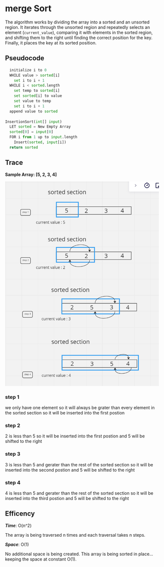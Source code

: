 # merge Sort

The algorithm works by dividing the array into a sorted and an unsorted region. It iterates through the unsorted region and repeatedly selects an element (```current_value```), comparing it with elements in the sorted region, and shifting them to the right until finding the correct position for the key. Finally, it places the key at its sorted position.

## Pseudocode

```python Insert(int[] sorted, int value)
  initialize i to 0
  WHILE value > sorted[i]
    set i to i + 1
  WHILE i < sorted.length
    set temp to sorted[i]
    set sorted[i] to value
    set value to temp
    set i to i + 1
  append value to sorted

InsertionSort(int[] input)
  LET sorted = New Empty Array
  sorted[0] = input[0]
  FOR i from 1 up to input.length
    Insert(sorted, input[i])
  return sorted
```

## Trace

**Sample Array: [5, 2, 3, 4]**

![image](./assets/Screenshot%202023-07-10%20220606.png)

### step 1

we only have one element so it will always be grater than every element in the sorted section so it will be inserted into the first postion

### step 2

2 is less than 5 so it will be inserted into the first postion and 5 will be shifted to the right

### step 3

3 is less than 5 and gerater than the rest of the sorted section so it will be inserted into the second postion and 5 will be shifted to the right

### step 4

4 is less than 5 and gerater than the rest of the sorted section so it will be inserted into the third postion and 5 will be shifted to the right

## Efficency

***Time***: O(n^2)

The array is being traversed n times and each traversal takes n steps.

***Space***: O(1)

No additional space is being created. This array is being sorted in place…keeping the space at constant O(1).
